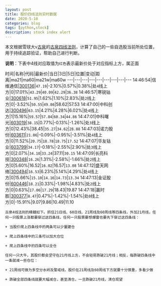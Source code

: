```yaml
---
layout: post
title: 股价四线法则实时数据
date: 2020-5-10
categories: blog
tags: [python,stock]
description: stock index alert
---
```



本文根据雪球大v[古泉](https://xueqiu.com/u/7148646888)的[古泉四线法则](https://xueqiu.com/7148646888/130498192)，计算了自己的一些自选股当前所处位置，用于持续追踪验证，帮助自己进行判断。

**说明**：下表中4线对应取值为`红色`表示最新价处于对应指标上方，属正面

时间|名称|代码|最新价|当日|3日|5日|位置|变动|距离|ma21|ma60|ma21w|ma60w
---|---|---|---|---|---|---|---|---
14:46:54|信维通信|[300136](https://xueqiu.com/S/SZ300136)|`47.19`|-2.10%|0.57%|0.38%|处`4`线上方|0|17.01%|`43.29`|`40.09`|`42.29`|`36.38`
14:46:57|寒锐钴业|[300618](https://xueqiu.com/S/SZ300618)|`51.95`|1.62%|1.10%|2.83%|处`2`线上方|0|-3.52%|`50.55`|`49.86`|58.62|57.53
14:47:00|中科创达|[300496](https://xueqiu.com/S/SZ300496)|`63.15`|4.21%|4.28%|6.02%|处`4`线上方|1|15.16%|`59.57`|`57.84`|`60.34`|`44.86`
14:47:01|中科曙光|[603019](https://xueqiu.com/S/SH603019)|`38.15`|0.77%|-0.13%|-1.26%|处`3`线上方|0|12.43%|38.45|`35.27`|`34.62`|`28.88`
14:47:03|诺力股份|[603611](https://xueqiu.com/S/SH603611)|`21.06`|-0.09%|-0.95%|-3.51%|处`4`线上方|0|11.52%|`20.75`|`18.78`|`18.75`|`17.52`
14:47:07|华友钴业|[603799](https://xueqiu.com/S/SH603799)|`34.17`|-0.18%|-2.55%|2.90%|处`3`线上方|0|2.07%|`34.10`|`33.24`|37.11|`30.15`
14:47:09|长亮科技|[300348](https://xueqiu.com/S/SZ300348)|`16.26`|1.31%|-2.58%|-1.66%|处`2`线上方|0|5.60%|16.52|`16.02`|16.57|`13.08`
14:47:12|盛天网络|[300494](https://xueqiu.com/S/SZ300494)|`16.53`|6.23%|5.14%|4.29%|处`4`线上方|0|15.66%|`15.10`|`14.16`|`14.73`|`13.34`
14:47:13|金证股份|[600446](https://xueqiu.com/S/SH600446)|`18.21`|0.33%|-1.98%|4.83%|处`2`线上方|0|0.63%|`17.06`|`17.29`|18.43|19.87
14:47:18|赢时胜|[300377](https://xueqiu.com/S/SZ300377)|`8.47`|0.47%|-1.42%|-1.54%|处`0`线上方|0|-15.91%|9.07|9.86|10.49|11.10

```
古泉4线法则的精髓如下。抓住21日线、60日线、21周线及60周线等四条线，外加21月线，任何一只股票上涨都要穿过这四条线，任何一只股票要想爆雷也要先下穿过这四条线：

+ 当股价爬上四条线中的两条可以少量建仓

+ 爬上四条线中的三条可以加大仓位

+ 爬上四条线中的四条可以全仓

任何一只大牛，其股价都会坚守在21月线上方，不会轻易跌破21月线；相反，每跌破四条线中一条就减一些仓位：

+ 21周线可做为多空分水岭及警戒线，股价在21周线及60周线下方就要十分慎重，多看少做

+ 跌破全部四条线就要大幅减仓，甚至清仓，一旦跌破21月线，清仓观望
```